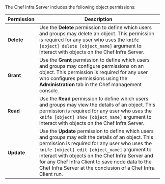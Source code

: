 The Chef Infra Server includes the following object permissions:

<table>
<colgroup>
<col style="width: 12%" />
<col style="width: 87%" />
</colgroup>
<thead>
<tr class="header">
<th>Permission</th>
<th>Description</th>
</tr>
</thead>
<tbody>
<tr class="odd">
<td><strong>Delete</strong></td>
<td>Use the <strong>Delete</strong> permission to define which users and groups may delete an object. This permission is required for any user who uses the <code>knife [object] delete [object_name]</code> argument to interact with objects on the Chef Infra Server.</td>
</tr>
<tr class="even">
<td><strong>Grant</strong></td>
<td>Use the <strong>Grant</strong> permission to define which users and groups may configure permissions on an object. This permission is required for any user who configures permissions using the <strong>Administration</strong> tab in the Chef management console.</td>
</tr>
<tr class="odd">
<td><strong>Read</strong></td>
<td>Use the <strong>Read</strong> permission to define which users and groups may view the details of an object. This permission is required for any user who uses the <code>knife [object] show [object_name]</code> argument to interact with objects on the Chef Infra Server.</td>
</tr>
<tr class="even">
<td><strong>Update</strong></td>
<td>Use the <strong>Update</strong> permission to define which users and groups may edit the details of an object. This permission is required for any user who uses the <code>knife [object] edit [object_name]</code> argument to interact with objects on the Chef Infra Server and for any Chef Infra Client to save node data to the Chef Infra Server at the conclusion of a Chef Infra Client run.</td>
</tr>
</tbody>
</table>